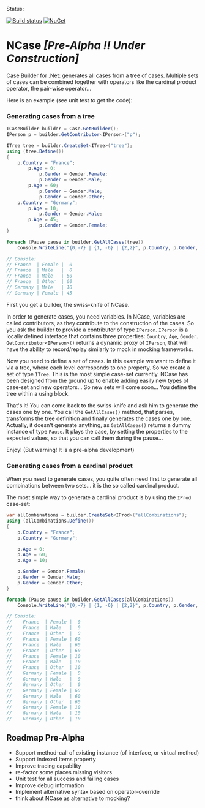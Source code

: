 Status:

[![Build status](https://ci.appveyor.com/api/projects/status/5t819acpeymgqdoh/branch/master?svg=true)](https://ci.appveyor.com/project/jeromerg/ncase/branch/master)  [![NuGet](https://img.shields.io/nuget/dt/NCase.svg)]()


# NCase *[Pre-Alpha !! Under Construction]*

Case Builder for .Net: generates all cases from a tree of cases. Multiple sets of cases can be combined together with operators like the cardinal product operator, the pair-wise operator...

Here is an example (see unit test to get the code):

### Generating cases from a tree

```C#
ICaseBuilder builder = Case.GetBuilder();
IPerson p = builder.GetContributor<IPerson>("p");

ITree tree = builder.CreateSet<ITree>("tree");            
using (tree.Define())
{
    p.Country = "France";
        p.Age = 0;
            p.Gender = Gender.Female;
            p.Gender = Gender.Male;
        p.Age = 60;
            p.Gender = Gender.Male;
            p.Gender = Gender.Other;
    p.Country = "Germany";
        p.Age = 10;
            p.Gender = Gender.Male;
        p.Age = 45;
            p.Gender = Gender.Female;
}

foreach (Pause pause in builder.GetAllCases(tree))
    Console.WriteLine("{0,-7} | {1, -6} | {2,2}", p.Country, p.Gender, p.Age);

// Console:
// France  | Female |  0
// France  | Male   |  0
// France  | Male   | 60
// France  | Other  | 60
// Germany | Male   | 10
// Germany | Female | 45
```

First you get a builder, the swiss-knife of NCase.

In order to generate cases, you need variables. In NCase, variables are called contributors, as they contribute to the construction of the cases. So you ask the builder to provide a contributor of type `IPerson`. `IPerson` is a locally defined interface that contains three properties: `Country`, `Age`, `Gender`. `GetContributor<IPerson>()` returns a dynamic proxy of `IPerson`, that will have the ability to record/replay similarly to mock in mocking frameworks.

Now you need to define a set of cases. In this example we want to define it via a tree, where each level corresponds to one property. So we create a set of type `ITree`. This is the most simple case-set currently. NCase has been designed from the ground up to enable adding easily new types of case-set and new operators... So new sets will come soon... You define the tree within a using block.

That's it! You can come back to the swiss-knife and ask him to generate the cases one by one. You call the `GetAllCases()` method, that parses, transforms the tree definition and finally generates the cases one by one. Actually, it doesn't generate anything, as `GetAllCases()` returns a dummy instance of type `Pause`. It plays the case, by setting the properties to the expected values, so that you can call them during the pause...

Enjoy! (But warning! It is a pre-alpha development)

### Generating cases from a cardinal product

When you need to generate cases, you quite often need first to generate all combinations between two sets... it is the so called cardinal product.

The most simple way to generate a cardinal product is by using the `IProd` case-set:

```C#
var allCombinations = builder.CreateSet<IProd>("allCombinations");
using (allCombinations.Define())
{
    p.Country = "France";
    p.Country = "Germany";

    p.Age = 0;
    p.Age = 60;
    p.Age = 10;

    p.Gender = Gender.Female;
    p.Gender = Gender.Male;
    p.Gender = Gender.Other;
}

foreach (Pause pause in builder.GetAllCases(allCombinations))
    Console.WriteLine("{0,-7} | {1, -6} | {2,2}", p.Country, p.Gender, p.Age);

// Console:
//    France  | Female |  0
//    France  | Male   |  0
//    France  | Other  |  0
//    France  | Female | 60
//    France  | Male   | 60
//    France  | Other  | 60
//    France  | Female | 10
//    France  | Male   | 10
//    France  | Other  | 10
//    Germany | Female |  0
//    Germany | Male   |  0
//    Germany | Other  |  0
//    Germany | Female | 60
//    Germany | Male   | 60
//    Germany | Other  | 60
//    Germany | Female | 10
//    Germany | Male   | 10
//    Germany | Other  | 10
```

## Roadmap Pre-Alpha
- Support method-call of existing instance (of interface, or virtual method)
- Support indexed Items property
- Improve tracing capability
- re-factor some places missing visitors
- Unit test for all success and failing cases
- Improve debug information
- Implement alternative syntax based on operator-override
- think about NCase as alternative to mocking?
